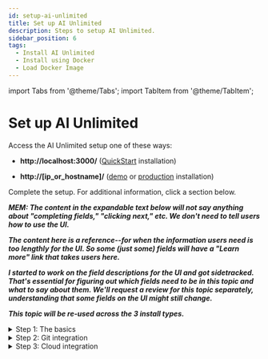```yaml
---
id: setup-ai-unlimited
title: Set up AI Unlimited
description: Steps to setup AI Unlimited.
sidebar_position: 6
tags:
  - Install AI Unlimited
  - Install using Docker
  - Load Docker Image
---
```

import Tabs from '@theme/Tabs';
import TabItem from '@theme/TabItem';

# Set up AI Unlimited

Access the AI Unlimited setup one of these ways:

- **http://localhost:3000/** ([QuickStart](/docs/install-ai-unlimited/quickstart/index.md) installation)

- **http://[ip_or_hostname]/** ([demo](/docs/install-ai-unlimited/demo/index.md) or [production](/docs/install-ai-unlimited/production/index.md) installation)

Complete the setup. For additional information, click a section below. 

***MEM: The content in the expandable text below will not say anything about "completing fields," "clicking next," etc. We don't need to tell users how to use the UI.***

***The content here is a reference--for when the information users need is too lengthly for the UI. So some (just some) fields will have a "Learn more" link that takes users here.***

***I started to work on the field descriptions for the UI and got sidetracked. That's essential for figuring out which fields need to be in this topic and what to say about them. We'll request a review for this topic separately, understanding that some fields on the UI might still change.***

***This topic will be re-used across the 3 install types.***


<details>

<summary>Step 1: The basics</summary>

**WIP: Field details to be added.**


</details>

<details>

<summary>Step 2: Git integration</summary>

**WIP: Field details to be added.**

</details>

<details>

<summary>Step 3: Cloud integration</summary>

**WIP: Field details to be added.** 

<Tabs>
<TabItem value="aws1" label="AWS">
Add AWS fields

</TabItem>
<TabItem value="azure" label="Azure">
Add Azure fields
  
</TabItem>
</Tabs>

</details>



